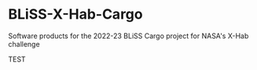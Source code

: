 # BLiSS-X-Hab-Cargo
Software products for the 2022-23 BLiSS Cargo project for NASA's X-Hab challenge

TEST